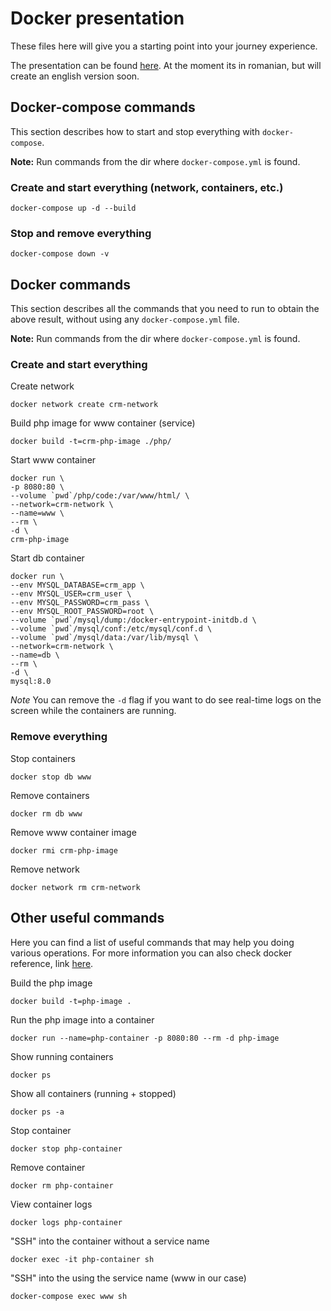 # Docker presentation

These files here will give you a starting point into your journey experience.

The presentation can be found [here](https://docs.google.com/presentation/d/1G3iEeR8QGld2smck6yoGlH2howC3NmzLyclCQjBocTU/edit?usp=sharing). At the moment its in romanian, but will create an english version soon.

## Docker-compose commands

This section describes how to start and stop everything with `docker-compose`.

**Note:** Run commands from the dir where `docker-compose.yml` is found.

### Create and start everything (network, containers, etc.)
```
docker-compose up -d --build
```
### Stop and remove everything
```
docker-compose down -v
```

## Docker commands

This section describes all the commands that you need to run to obtain the above result, without using any `docker-compose.yml` file.

**Note:** Run commands from the dir where `docker-compose.yml` is found.

### Create and start everything

Create network
```
docker network create crm-network
```

Build php image for www container (service)
```
docker build -t=crm-php-image ./php/
```

Start www container
```
docker run \
-p 8080:80 \
--volume `pwd`/php/code:/var/www/html/ \
--network=crm-network \
--name=www \
--rm \
-d \
crm-php-image
```

Start db container
```
docker run \
--env MYSQL_DATABASE=crm_app \
--env MYSQL_USER=crm_user \
--env MYSQL_PASSWORD=crm_pass \
--env MYSQL_ROOT_PASSWORD=root \
--volume `pwd`/mysql/dump:/docker-entrypoint-initdb.d \
--volume `pwd`/mysql/conf:/etc/mysql/conf.d \
--volume `pwd`/mysql/data:/var/lib/mysql \
--network=crm-network \
--name=db \
--rm \
-d \
mysql:8.0
```

*Note* You can remove the `-d` flag if you want to do see real-time logs on the screen while the containers are running.

### Remove everything

Stop containers
```
docker stop db www
```

Remove containers
```
docker rm db www
```

Remove www container image
```
docker rmi crm-php-image
```

Remove network
```
docker network rm crm-network
```

## Other useful commands

Here you can find a list of useful commands that may help you doing various operations. For more information you can also check docker reference, link [here](https://docs.docker.com/reference/).

Build the php image
```
docker build -t=php-image .
```

Run the php image into a container
```
docker run --name=php-container -p 8080:80 --rm -d php-image
```

Show running containers
```
docker ps
```

Show all containers (running + stopped)
```
docker ps -a
```

Stop container
```
docker stop php-container
```

Remove container
```
docker rm php-container
```

View container logs
```
docker logs php-container
```

"SSH" into the container without a service name
```
docker exec -it php-container sh
```

"SSH" into the using the service name (www in our case)
```
docker-compose exec www sh
```

